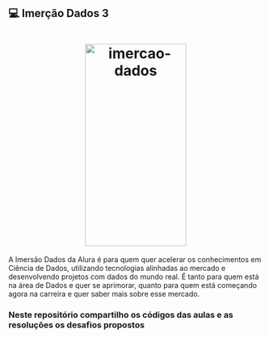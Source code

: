 ## 💻 Imerção Dados 3


<h1 align="center">
    <img  alt="imercao-dados" src="https://www.alura.com.br/assets/img/imersoes/imersao-dados/logo-mersao.1616501197.svg" 
          width="200" height="400"
    />
    <br>
</h1>


<p>A Imersão Dados da Alura é para quem quer acelerar os conhecimentos em Ciência de Dados, utilizando tecnologias alinhadas ao 
mercado e desenvolvendo projetos com dados do mundo real. É tanto para quem está na área de Dados e quer se aprimorar, quanto 
para quem está começando agora na carreira e quer saber mais sobre esse mercado.</p>

### Neste repositório compartilho os códigos das aulas e as resoluções os desafios propostos
